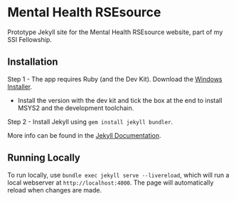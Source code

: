# Mental Health RSEsource

Prototype Jekyll site for the Mental Health RSEsource website, part of my SSI Fellowship.

## Installation

Step 1 - The app requires Ruby (and the Dev Kit). Download the [Windows Installer](https://rubyinstaller.org/).

- Install the version with the dev kit and tick the box at the end to install MSYS2 and the development toolchain.

Step 2 - Install Jekyll using `gem install jekyll bundler`.

More info can be found in the [Jekyll Documentation](https://jekyllrb.com/docs/).

## Running Locally

To run locally, use `bundle exec jekyll serve --livereload`, which will run a local webserver at `http://localhost:4000`.
The page will automatically reload when changes are made.

